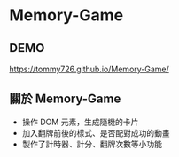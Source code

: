 # Memory-Game

## DEMO

https://tommy726.github.io/Memory-Game/

## 關於 Memory-Game

<ul>
<li>操作 DOM 元素，生成隨機的卡片</li>
<li>加入翻牌前後的樣式、是否配對成功的動畫</li>
<li>製作了計時器、計分、翻牌次數等小功能</li>
</ul>
